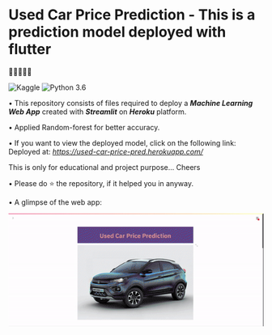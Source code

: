 # Used Car Price Prediction - This is a prediction model deployed with flutter

🚗🚙🚓🚕🚐

![Kaggle](https://img.shields.io/badge/Dataset-Kaggle-blue.svg) ![Python 3.6](https://img.shields.io/badge/Python-3.7-brightgreen.svg) 

• This repository consists of files required to deploy a ___Machine Learning Web App___ created with ___Streamlit___ on ___Heroku___ platform.

• Applied Random-forest for better accuracy.

• If you want to view the deployed model, click on the following link:<br />
Deployed at: _https://used-car-price-pred.herokuapp.com/_

This is only for educational and project purpose... Cheers

• Please do ⭐ the repository, if it helped you in anyway.

• A glimpse of the web app:

![GIF](resources/used_car_price.gif)
